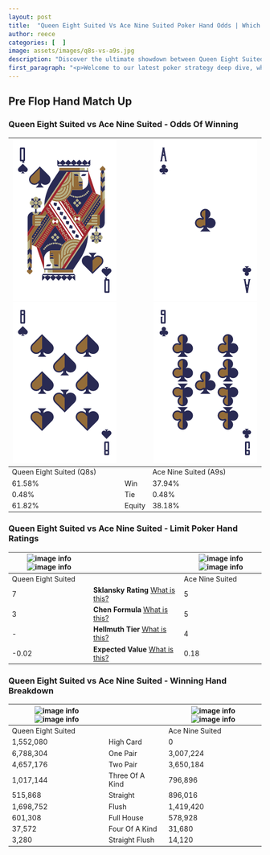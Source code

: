 ```yaml
---
layout: post
title:  "Queen Eight Suited Vs Ace Nine Suited Poker Hand Odds | Which Is The Better Hand In Poker? A Complete Guide"
author: reece
categories: [  ]
image: assets/images/q8s-vs-a9s.jpg
description: "Discover the ultimate showdown between Queen Eight Suited and Ace Nine Suited in poker! Uncover the odds, strategies, and scenarios where one hand triumphs over the other. Get ready to up your poker game with this thrilling analysis."
first_paragraph: "<p>Welcome to our latest poker strategy deep dive, where we're pitting two distinct hands against each other in a high-stakes showdown: Queen Eight Suited vs Ace Nine Suited.</p><p>In the dynamic world of poker, every decision counts, and knowing which hand holds the upper hand is key to your success at the table.</p><p>In this article, we'll dissect these two hands, explore the scenarios where one dominates the other, and equip you with the knowledge to make strategic choices that can tip the odds in your favor.</p><p>Get ready to unravel the intriguing dynamics of these poker hands and elevate your game to new heights.</p>"
---
```




[comment]: # (sp0)

## Pre Flop Hand Match Up

<div class="table hand-ratings" markdown="1"> 



### Queen Eight Suited vs Ace Nine Suited - Odds Of Winning


    
| ![image info](assets/images/hand1/q.png) ![image info](assets/images/hand1/8.png) |  | ![image info](assets/images/hand2/a.png) ![image info](assets/images/hand2/9.png) |
| -------- | -------- | -------- |
| Queen Eight Suited (Q8s) |  | Ace Nine Suited (A9s) |
| 61.58% | Win | 37.94% |
| 0.48% | Tie | 0.48% |
| 61.82% | Equity | 38.18% |




[comment]: # (sp1)



### Queen Eight Suited vs Ace Nine Suited - Limit Poker Hand Ratings


    
| ![image info](https://www.riverpairs.com/assets/images/hand1/q.png) ![image info](https://www.riverpairs.com/assets/images/hand1/8.png) |  | ![image info](https://www.riverpairs.com/assets/images/hand2/a.png) ![image info](https://www.riverpairs.com/assets/images/hand2/9.png) |
| -------- | -------- | -------- |
| Queen Eight Suited |  | Ace Nine Suited |
| 7 | **Sklansky Rating** [What is this?](/sklansky-rating-explained) | 5 |
| 3 | **Chen Formula** [What is this?](/chen-formula-explained) | 5 |
| - | **Hellmuth Tier** [What is this?](/Hellmuth-tier-explained) | 4 |
| -0.02 | **Expected Value** [What is this?](/expected-value-explained) | 0.18 |




[comment]: # (sp2)



### Queen Eight Suited vs Ace Nine Suited - Winning Hand Breakdown


    
| ![image info](https://www.riverpairs.com/assets/images/hand1/q.png) ![image info](https://www.riverpairs.com/assets/images/hand1/8.png) |  | ![image info](https://www.riverpairs.com/assets/images/hand2/a.png) ![image info](https://www.riverpairs.com/assets/images/hand2/9.png) |
| -------- | -------- | -------- |
| Queen Eight Suited |  | Ace Nine Suited |
| 1,552,080 | High Card | 0 |
| 6,788,304 | One Pair | 3,007,224 |
| 4,657,176 | Two Pair | 3,650,184 |
| 1,017,144 | Three Of A Kind | 796,896 |
| 515,868 | Straight | 896,016 |
| 1,698,752 | Flush | 1,419,420 |
| 601,308 | Full House | 578,928 |
| 37,572 | Four Of A Kind | 31,680 |
| 3,280 | Straight Flush | 14,120 |




[comment]: # (sp3)



</div>

[comment]: # (sp4)



[comment]: # (sp5)

